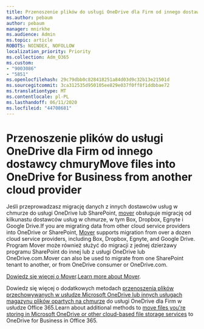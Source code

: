 ```yaml
---
title: Przenoszenie plików do usługi OneDrive dla Firm od innego dostawcy chmury
ms.author: pebaum
author: pebaum
manager: mnirkhe
ms.audience: Admin
ms.topic: article
ROBOTS: NOINDEX, NOFOLLOW
localization_priority: Priority
ms.collection: Adm_O365
ms.custom:
- "9003086"
- "5851"
ms.openlocfilehash: 29c79dbb0c828418251a84d03d9c32b13e21501d
ms.sourcegitcommit: 3ca312535d950105ee829e037f0ff8f1ddbbae72
ms.translationtype: MT
ms.contentlocale: pl-PL
ms.lasthandoff: 06/11/2020
ms.locfileid: "44708681"
---
```

# <a name="move-files-into-onedrive-for-business-from-another-cloud-provider"></a><span data-ttu-id="3df2e-102">Przenoszenie plików do usługi OneDrive dla Firm od innego dostawcy chmury</span><span class="sxs-lookup"><span data-stu-id="3df2e-102">Move files into OneDrive for Business from another cloud provider</span></span>

<span data-ttu-id="3df2e-103">Jeśli przeprowadzasz migrację danych z innych dostawców usług w chmurze do usługi OneDrive lub SharePoint, [mover](https://go.microsoft.com/fwlink/?linkid=2132453) obsługuje migrację od kilkunastu dostawców usług w chmurze, w tym Box, Dropbox, Egnyte i Google Drive.</span><span class="sxs-lookup"><span data-stu-id="3df2e-103">If you are migrating data from other cloud service providers into OneDrive or SharePoint, [Mover](https://go.microsoft.com/fwlink/?linkid=2132453) supports migration from over a dozen cloud service providers, including Box, Dropbox, Egnyte, and Google Drive.</span></span> <span data-ttu-id="3df2e-104">Program Mover może również służyć do migracji z jednej dzierżawy programu SharePoint do innej lub z usługi OneDrive lub OneDrive.com.</span><span class="sxs-lookup"><span data-stu-id="3df2e-104">Mover can also be used to migrate from one SharePoint tenant to another, or from OneDrive consumer or OneDrive.com.</span></span>

<span data-ttu-id="3df2e-105">[Dowiedz się więcej o Mover](https://go.microsoft.com/fwlink/?linkid=2132453).</span><span class="sxs-lookup"><span data-stu-id="3df2e-105">[Learn more about Mover](https://go.microsoft.com/fwlink/?linkid=2132453).</span></span>

<span data-ttu-id="3df2e-106">Dowiedz się więcej o dodatkowych metodach [przenoszenia plików przechowywanych w usłudze Microsoft OneDrive lub innych usługach magazynu plików opartych na chmurze](https://support.microsoft.com/office/7fb28cad-7e25-451f-8b4b-2d1a71e5c0e9) do usługi OneDrive dla Firm w usłudze Office 365.</span><span class="sxs-lookup"><span data-stu-id="3df2e-106">Learn about additional methods to [move files you're storing in Microsoft OneDrive or other cloud-based file storage services](https://support.microsoft.com/office/7fb28cad-7e25-451f-8b4b-2d1a71e5c0e9) to OneDrive for Business in Office 365.</span></span>
